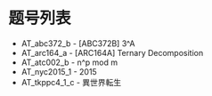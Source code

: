 # 题号列表

- AT_abc372_b - [ABC372B] 3^A
- AT_arc164_a - [ARC164A] Ternary Decomposition
- AT_atc002_b - n^p mod m
- AT_nyc2015_1 - 2015
- AT_tkppc4_1_c - 異世界転生
